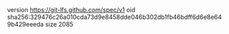 version https://git-lfs.github.com/spec/v1
oid sha256:329476c26a010cda73d9e8458dde046b302db1fb46bdff6d6e8e649b429eeeda
size 2085
